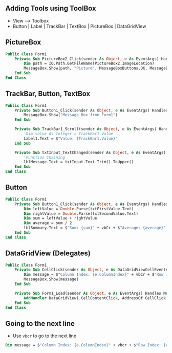 ## Adding Tools using ToolBox

- View --> Toolbox
- Button | Label | TrackBar | TextBox | PictureBox | DataGridView 

## PictureBox

```vb
Public Class Form1
    Private Sub PictureBox2_Click(sender As Object, e As EventArgs) Handles PictureBox2.Click
        Dim path = IO.Path.GetFileName(PictureBox2.ImageLocation)
        MessageBox.Show(path, "Picture", MessageBoxButtons.OK, MessageBoxIcon.Information)
    End Sub
End Class
```

## TrackBar, Button, TextBox

```vb
Public Class Form1
    Private Sub Button1_Click(sender As Object, e As EventArgs) Handles Button1.Click
        MessageBox.Show("Message Box from Form1")
    End Sub

    Private Sub TrackBar1_Scroll(sender As Object, e As EventArgs) Handles TrackBar1.Scroll
        'Dim value As Integer = TrackBar1.Value
        Label1.Text = $"Value: {TrackBar1.Value}"
    End Sub

    Private Sub txtInput_TextChanged(sender As Object, e As EventArgs) Handles txtInput.TextChanged
        'Function Chaining
        lblMessage.Text = txtInput.Text.Trim().ToUpper()
    End Sub
End Class
```

## Button

```vb
Public Class Form1
    Private Sub Button1_Click(sender As Object, e As EventArgs) Handles btnSummarize.Click
        Dim leftValue = Double.Parse(txtFirstValue.Text)
        Dim rightValue = Double.Parse(txtSecondValue.Text)
        Dim sum = leftValue + rightValue
        Dim average = sum / 2
        lblSummary.Text = $"Sum: {sum}" + vbCr + $"Average: {average}"
    End Sub
End Class
```

## DataGridView (Delegates)

```vb
Public Class Form1
    Private Sub CellClick(sender As Object, e As DataGridViewCellEventArgs)
        Dim message = $"Column Index: {e.ColumnIndex}" + vbCr + $"Row Index: {e.RowIndex}"
        MessageBox.Show(message)
    End Sub

    Private Sub Form1_Load(sender As Object, e As EventArgs) Handles Me.Load
        AddHandler DataGridView1.CellContentClick, AddressOf CellClick
    End Sub
End Class
```

## Going to the next line 

- Use `vbcr` to go to the next line
```vb
Dim message = $"Column Index: {e.ColumnIndex}" + vbcr + $"Row Index: {e.RowIndex}"
```